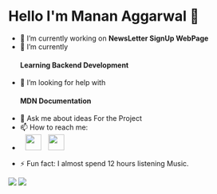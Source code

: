 # Hello I'm Manan Aggarwal  👋


- 🔭 I’m currently working on <strong>NewsLetter SignUp WebPage</strong>
- 🌱 I’m currently <h4>Learning Backend Development</h4>
<!--- 👯 I’m looking to collaborate on --> 
- 🤔 I’m looking for help with <h4> MDN Documentation</h4>
- 💬 Ask me about ideas For the Project
- 📫 How to reach me: 
- <img height="32" hspace="10" width="32" src="https://cdn.jsdelivr.net/npm/simple-icons@v4/icons/instagram.svg" color="white"/> <img height="32" width="32" src="https://cdn.jsdelivr.net/npm/simple-icons@v4/icons/linkedin.svg" color="white" />
<!-- - 😄 Pronouns: ...
<img height="32" hspace="10" width="32" src="https://cdn.jsdelivr.net/npm/simple-icons@v4/icons/react.svg"/> -->
  
- ⚡ Fun fact: I almost spend 12 hours listening Music.
<img src="https://github-readme-stats.vercel.app/api?username=mananaggarwal2001&show_icons=true&theme=dark"/>

<img src="https://github-readme-stats.vercel.app/api/top-langs/?username=mananaggarwal2001&layout=compact&theme=dark"/>
